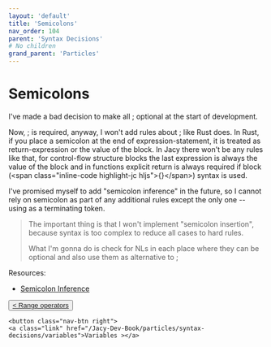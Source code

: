 ```yaml
---
layout: 'default'
title: 'Semicolons'
nav_order: 104
parent: 'Syntax Decisions'
# No children
grand_parent: 'Particles'
---
```


# Semicolons

I've made a bad decision to make all <span class="inline-code highlight-jc hljs">;</span> optional at the start of development.

Now, <span class="inline-code highlight-jc hljs">;</span> is required, anyway, I won't add rules about <span class="inline-code highlight-jc hljs">;</span> like Rust does. In Rust, if you place a semicolon at the end
of expression-statement, it is treated as return-expression or the value of the block. In Jacy there won't be any rules
like that, for control-flow structure blocks the last expression is always the value of the block and in functions
explicit <span class="inline-code highlight-jc hljs"><span class="hljs-keyword">return</span></span> is always required if block (\<span class="inline-code highlight-jc hljs">{}\</span>) syntax is used.

I've promised myself to add "semicolon inference" in the future, so I cannot rely on semicolon as part of any additional
rules except the only one -- using as a terminating token.

> The important thing is that I won't implement "semicolon insertion", because syntax is too complex to reduce all cases
> to hard rules.
>
> What I'm gonna do is check for NLs in each place where they can be optional and also use them as alternative to <span class="inline-code highlight-jc hljs">;</span>

Resources:

* [Semicolon Inference](https://pling.jondgoodwin.com/post/semicolon-inference/)
<div class="nav-btn-block">
    <button class="nav-btn left">
    <a class="link" href="/Jacy-Dev-Book/particles/syntax-decisions/range-operators">< Range operators</a>
</button>

    <button class="nav-btn right">
    <a class="link" href="/Jacy-Dev-Book/particles/syntax-decisions/variables">Variables ></a>
</button>

</div>
